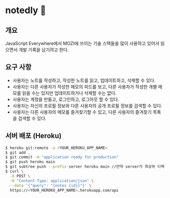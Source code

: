 # notedly 📝

## 개요

JavaScript Everywhere에서 MOZI에 쓰이는 기술 스택들을 많이 사용하고 있어서 읽으면서 개발 기록을 남기려고 한다.

## 요구 사항

- 사용자는 노트를 작성하고, 작성한 노트를 읽고, 업데이트하고, 삭제할 수 있다.
- 사용자는 다른 사용자가 작성한 메모의 피드를 보고, 다른 사용자가 작성한 개별 메모를 읽을 수는 있지만 업데이트하거나 삭제할 수는 없다.
- 사용자는 계정을 만들고, 로그인하고, 로그아웃 할 수 있다.
- 사용자는 자신의 프로필 정보와 다른 사용자의 공개 프로필 정보를 검색할 수 있다.
- 사용자는 다른 사용자의 메모를 즐겨찾기할 수 있고, 다른 사용자의 즐겨찾기 목록을 검색할 수 있다.

## 서버 배포 (Heroku)

```sh
$ heroku git:remote -a <YOUR_HEROKU_APP_NAME>
$ git add .
$ git commit -m "application ready for production"
$ git push heroku main
$ git subtree push --prefix server heroku main //만약 server가 최상위 디렉터리가 아니라면
$ curl \
  -X POST \
  -H "Content-Type: application/json" \
  --data '{"query": "{notes {id}}"}' \
  https://<YOUR_HEROKU_APP_NAME>.herokuapp.com/api
```
